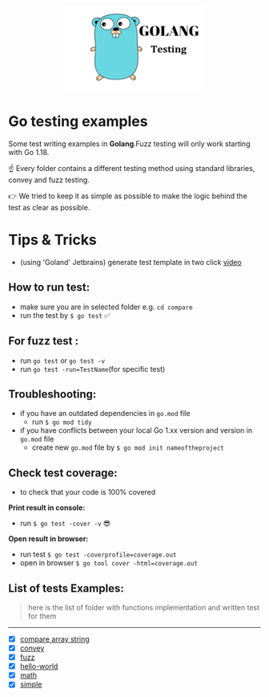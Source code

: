 <p align="center">
    <img src="icon.png" width="280" height="170">
</p>

# Go testing examples
Some test writing examples in **Golang**.Fuzz testing will only work starting with Go 1.18.

☝️ Every folder contains a different testing method using standard libraries, convey and fuzz testing.

👉 We tried to keep it as simple as possible to make the logic behind the test as clear as possible.


# Tips & Tricks
- (using 'Goland' Jetbrains) generate test template in two click 
[video](https://www.jetbrains.com/go/guide/tips/generate-a-test-for-an-element/) 

## How to run test:
- make sure you are in selected folder e.g. `cd compare`
- run the test by `$ go test` ✅
## For fuzz test :
- run `go test` or `go test -v`
- run `go test -run=TestName`(for specific test)


## Troubleshooting:
- if you have an outdated dependencies in `go.mod` file
  - run `$ go mod tidy`
- if you have conflicts between your local Go 1.xx version and version in `go.mod` file
  - create new `go.mod` file by `$ go mod init nameoftheproject`
 
 
## Check test coverage:
- to check that your code is 100% covered

**Print result in console:**
- run `$ go test -cover -v` 😎

**Open result in browser:**
- run test `$ go test -coverprofile=coverage.out`
- open in browser `$ go tool cover -html=coverage.out`


List of tests Examples:
-
> here is the list of folder with functions implementation and written test for them
---
- [x] [compare array string](compare-array-string)  
- [x] [convey](convey)  
- [x] [fuzz](fuzz)  
- [x] [hello-world](hello-world)  
- [x] [math](math)  
- [x] [simple](simple)
